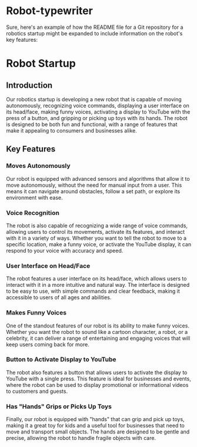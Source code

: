 # Robot-typewriter
Sure, here's an example of how the README file for a Git repository for a robotics startup might be expanded to include information on the robot's key features:

# Robot Startup

## Introduction

Our robotics startup is developing a new robot that is capable of moving autonomously, recognizing voice commands, displaying a user interface on its head/face, making funny voices, activating a display to YouTube with the press of a button, and gripping or picking up toys with its hands. The robot is designed to be both fun and functional, with a range of features that make it appealing to consumers and businesses alike.

## Key Features

### Moves Autonomously

Our robot is equipped with advanced sensors and algorithms that allow it to move autonomously, without the need for manual input from a user. This means it can navigate around obstacles, follow a set path, or explore its environment with ease.

### Voice Recognition

The robot is also capable of recognizing a wide range of voice commands, allowing users to control its movements, activate its features, and interact with it in a variety of ways. Whether you want to tell the robot to move to a specific location, make a funny voice, or activate the YouTube display, it can respond to your voice with accuracy and speed.

### User Interface on Head/Face

The robot features a user interface on its head/face, which allows users to interact with it in a more intuitive and natural way. The interface is designed to be easy to use, with simple commands and clear feedback, making it accessible to users of all ages and abilities.

### Makes Funny Voices

One of the standout features of our robot is its ability to make funny voices. Whether you want the robot to sound like a cartoon character, a robot, or a celebrity, it can deliver a range of entertaining and engaging voices that will keep users coming back for more.

### Button to Activate Display to YouTube

The robot also features a button that allows users to activate the display to YouTube with a single press. This feature is ideal for businesses and events, where the robot can be used to display promotional or informational videos to customers and guests.

### Has "Hands" Grips or Picks Up Toys

Finally, our robot is equipped with "hands" that can grip and pick up toys, making it a great toy for kids and a useful tool for businesses that need to move and transport small objects. The hands are designed to be gentle and precise, allowing the robot to handle fragile objects with care.

